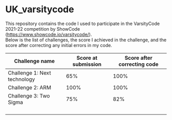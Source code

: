 # UK_varsitycode

This repository contains the code I used to participate in the VarsityCode 2021-22 competition by ShowCode (https://www.showcode.io/varsitycode/). <br />Below is the list of challenges, the score I achieved in the challenge, and the score after correcting any initial errors in my code.

| Challenge name               | Score at submission | Score after correcting code |
|------------------------------|---------------------|-----------------------------|
| Challenge 1: Next technology |         65%         |             100%            |
| Challenge 2: ARM             |         100%        |             100%            |
| Challenge 3: Two Sigma       |         75%         |             82%             |
|                              |                     |                             |
|                              |                     |                             |
|                              |                     |                             |
|                              |                     |                             |

